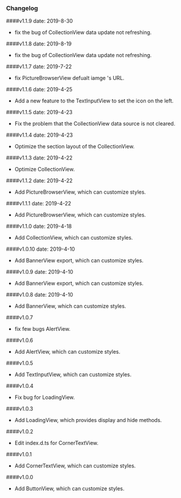 <!--
 * @Description: Changelog
 * @Author: wanglh
 * @Date: 2019-08-19 17:11:09
 * @LastEditors: wanglh
 * @LastEditTime: 2019-08-19 17:13:55
 -->
### Changelog
####v1.1.9
date: 2019-8-30
*  fix the bug of CollectionView data update not refreshing.

####v1.1.8
date: 2019-8-19
*  fix the bug of CollectionView data update not refreshing.

####v1.1.7
date: 2019-7-22
*  fix PictureBrowserView defualt iamge 's URL.

####v1.1.6
date: 2019-4-25
*  Add a new feature to the TextInputView to set the icon on the left.

####v1.1.5
date: 2019-4-23
*  Fix the problem that the CollectionView data source is not cleared.

####v1.1.4
date: 2019-4-23
*  Optimize the section layout of the CollectionView.

####v1.1.3
date: 2019-4-22
*  Optimize CollectionView.

####v1.1.2
date: 2019-4-22
*  Add PictureBrowserView, which can customize styles.

####v1.1.1
date: 2019-4-22
*  Add PictureBrowserView, which can customize styles.

####v1.1.0 
date: 2019-4-18
*  Add CollectionView, which can customize styles.

####v1.0.10 
date: 2019-4-10
*  Add BannerView export, which can customize styles.

####v1.0.9 
date: 2019-4-10
*  Add BannerView export, which can customize styles.

####v1.0.8 
date: 2019-4-10
*  Add BannerView, which can customize styles.

####v1.0.7 
*  fix few bugs AlertView.

####v1.0.6 
*  Add AlertView, which can customize styles.

####v1.0.5 
*  Add TextInputView, which can customize styles.

####v1.0.4
* Fix bug for LoadingView.

####v1.0.3
*  Add LoadingView, which provides display and hide methods.

####v1.0.2
* Edit index.d.ts for CornerTextView.

####v1.0.1
* Add CornerTextView, which can customize styles.

####v1.0.0
*  Add ButtonView, which can customize styles.
  
